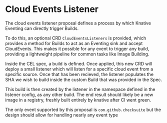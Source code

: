 # Cloud Events Listener

The cloud events listener proposal defines a process by which Knative Eventing can directly trigger Builds.

To do this, an optional CRD `CloudEventsListeners` is provided, which provides a method for Builds to act as an Eventing sink and accept CloudEvents. This makes it possible for any event to trigger any build, providing a lightweight pipeline for common tasks like Image Building.

Inside the CEL spec, a build is defined. Once applied, this new CRD will deploy a small listener which will listen for a specific cloud event from a specific source. Once that has been recieved, the listener populates the SHA we wish to build inside the custom Build that was provided in the Spec.

This build is then created by the listener in the namespace defined in the listener config, as any other build. The end result should likely be a new image in a registry, freshly built entirely by knative after CI went green.

The only event supported by this proposal is `com.github.checksuite` but the design should allow for handling nearly any event type
